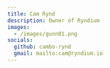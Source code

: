 ```yaml
---
title: Cam Rynd
description: Owner of Ryndium
images:
  - /images/gunn01.png
socials:
  github: cambo-rynd
  gmail: mailto:cam@ryndium.io
---
```

